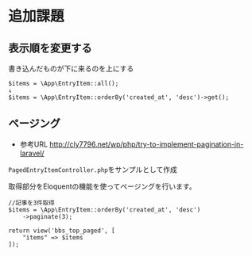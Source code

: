 追加課題
========================

## 表示順を変更する

書き込んだものが下に来るのを上にする

```
$items = \App\EntryItem::all();
↓
$items = \App\EntryItem::orderBy('created_at', 'desc')->get();
```

## ページング

- 参考URL http://cly7796.net/wp/php/try-to-implement-pagination-in-laravel/


``PagedEntryItemController.php``をサンプルとして作成

取得部分をEloquentの機能を使ってページングを行います。

```
//記事を3件取得
$items = \App\EntryItem::orderBy('created_at', 'desc')
	->paginate(3);

return view('bbs_top_paged', [
	"items" => $items
]);
```